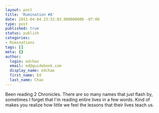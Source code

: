 ```yaml
---
layout: post
title: 'Rumination #8'
date: 2011-04-04 23:52:03.000000000 -07:00
type: post
published: true
status: publish
categories:
- Ruminations
tags: []
meta: {}
author:
  login: edchao
  email: ed@guidebook.com
  display_name: edchao
  first_name: Ed
  last_name: Chao
---
```

<p>Been reading 2 Chronicles. There are so many names that just flash by, sometimes I forget that I'm reading entire lives in a few words. Kind of makes you realize how little we feel the lessons that their lives teach us.</p>
